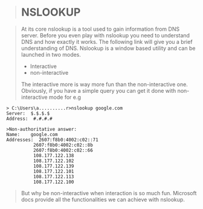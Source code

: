 

># NSLOOKUP

>At its core nslookup is a tool used to gain information from DNS server.
>Before you even play with nslookup you need to understand DNS and how exactly it works. The following link will give you a brief understanding of DNS.
>Nslookup is a window based utility and can be launched in two modes.
> - Interactive 
> - non-interactive
> 
> The interactive more is way more fun than the non-interactive one. Obviously, if you have a simple query you can get it done with non-interactive mode for e.g

    > C:\Users\a..........r>nslookup google.com
    Server:  $.$.$.$
    Address:  #.#.#.#
    
    >Non-authoritative answer:
    Name:    google.com
    Addresses:  2607:f8b0:4002:c02::71
              2607:f8b0:4002:c02::8b
              2607:f8b0:4002:c02::66
              108.177.122.138
              108.177.122.102
              108.177.122.139
              108.177.122.101
              108.177.122.113
              108.177.122.100

> But why be non-interactive when interaction is so much fun.
>Microsoft docs provide all the functionalities we can achieve with nslookup.
>
 
<!--stackedit_data:
eyJoaXN0b3J5IjpbLTE1OTg0MzA5OTcsLTEwNjQwMzE4NTFdfQ
==
-->